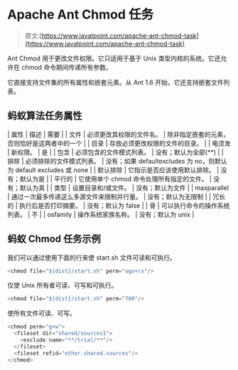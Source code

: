 # Apache Ant Chmod 任务

> 原文:[https://www.javatpoint.com/apache-ant-chmod-task](https://www.javatpoint.com/apache-ant-chmod-task)

Ant Chmod 用于更改文件权限。它只适用于基于 Unix 类型内核的系统。它还允许在 chmod 命令期间传递所有参数。

它直接支持文件集的所有属性和嵌套元素。从 Ant 1.6 开始，它还支持嵌套文件列表。

## 蚂蚁算法任务属性

| 属性 | 描述 | 需要 |
| 文件 | 必须更改其权限的文件名。 | 除非指定嵌套的<fileset>元素，否则恰好是这两者中的一个</fileset> |
| 目录 | 存放必须更改权限的文件的目录。 |
| 电烫发 | 新权限。 | 是 |
| 包含 | 必须包含的文件模式列表。 | 没有；默认为全部(**) |
| 排除 | 必须排除的文件模式列表。 | 没有；如果 defaultexcludes 为 no，则默认为 default excludes 或 none |
| 默认排除 | 它指示是否应该使用默认排除。 | 没有；默认为是 |
| 平行的 | 它使用单个 chmod 命令处理所有指定的文件。 | 没有；默认为真 |
| 类型 | 设置目录和/或文件。 | 没有；默认为文件 |
| maxparallel | 通过一次最多传递这么多源文件来限制并行量。 | 没有；默认为无限制 |
| 冗长的 | 执行后是否打印摘要。 | 没有；默认为 false |
| 骨 | 可以执行命令的操作系统列表。 | 不 |
| osfamily | 操作系统家族名称。 | 没有；默认为 unix |

## 蚂蚁 Chmod 任务示例

我们可以通过使用下面的行来使 start.sh 文件可读和可执行。

```java
<chmod file="${dist}/start.sh" perm="ugo+rx"/>

```

仅使 Unix 所有者可读、可写和可执行。

```java
<chmod file="${dist}/start.sh" perm="700"/>

```

使所有文件可读、可写。

```java
<chmod perm="g+w">
  <fileset dir="shared/sources1">
    <exclude name="**/trial/**"/>
  </fileset>
  <fileset refid="other.shared.sources"/>
</chmod>

```